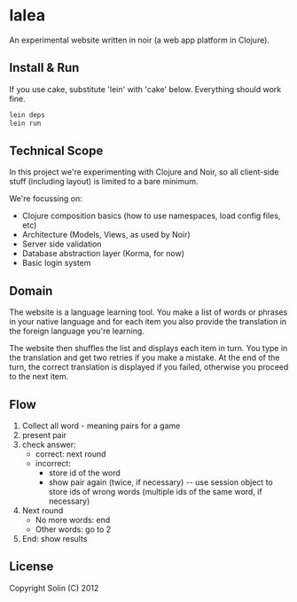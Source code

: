 # lalea

An experimental website written in noir (a web app platform in Clojure). 

## Install & Run

If you use cake, substitute 'lein' with 'cake' below. Everything should work fine.

```bash
lein deps
lein run
```

## Technical Scope

In this project we're experimenting with Clojure and Noir, so all client-side 
stuff (including layout) is limited to a bare minimum.

We're focussing on:

* Clojure composition basics (how to use namespaces, load config files, etc)
* Architecture (Models, Views, as used by Noir)
* Server side validation
* Database abstraction layer (Korma, for now)
* Basic login system


## Domain

The website is a language learning tool. You make a list of words or phrases in
your native language and for each item you also provide the translation in the 
foreign language you're learning.

The website then shuffles the list and displays each item in turn. You type in 
the translation and get two retries if you make a mistake. At the end of the 
turn, the correct translation is displayed if you failed, otherwise you proceed 
to the next item.


## Flow

1. Collect all word - meaning pairs for a game
2. present pair
3. check answer:
   - correct: next round
   - incorrect: 
      - store id of the word
      - show pair again (twice, if necessary) -- use session object to store ids of wrong words
        (multiple ids of the same word, if necessary)
4. Next round
   - No more words: end
   - Other words: go to 2
5. End: show results



## License

Copyright Solin (C) 2012



